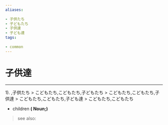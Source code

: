 ```yaml
---
aliases:
    
- 子供たち
- 子どもたち
- 子供達
- 子ども達
tags:
    
- common
---
```


# 子供達
---
1).
,子供たち > こどもたち,こどもたち,子どもたち > こどもたち,こどもたち,子供達 > こどもたち,こどもたち,子ども達 > こどもたち,こどもたち

- children
**( Noun;)**
> see also: 
            